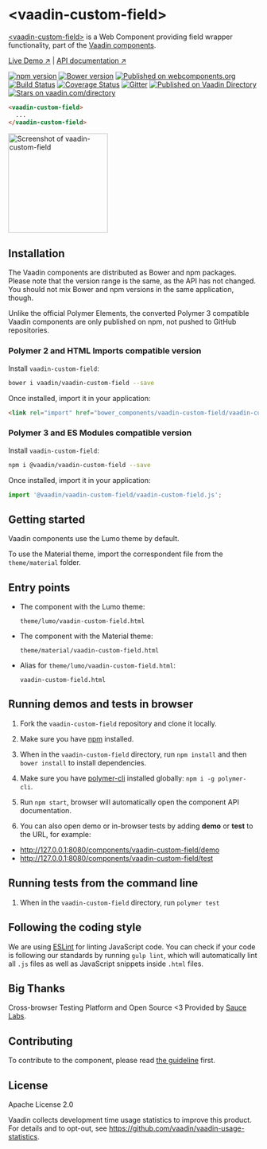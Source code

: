 # &lt;vaadin-custom-field&gt;

[&lt;vaadin-custom-field&gt;](https://vaadin.com/components/vaadin-custom-field) is a Web Component providing field wrapper functionality, part of the [Vaadin components](https://vaadin.com/components).

[Live Demo ↗](https://vaadin.com/components/vaadin-custom-field/html-examples)
|
[API documentation ↗](https://vaadin.com/components/vaadin-custom-field/html-api)

[![npm version](https://badgen.net/npm/v/@vaadin/vaadin-custom-field)](https://www.npmjs.com/package/@vaadin/vaadin-custom-field)
[![Bower version](https://badgen.net/github/release/vaadin/vaadin-custom-field)](https://github.com/vaadin/vaadin-custom-field/releases)
[![Published on webcomponents.org](https://img.shields.io/badge/webcomponents.org-published-blue.svg)](https://www.webcomponents.org/element/vaadin/vaadin-custom-field)
[![Build Status](https://travis-ci.org/vaadin/vaadin-custom-field.svg?branch=master)](https://travis-ci.org/vaadin/vaadin-custom-field)
[![Coverage Status](https://coveralls.io/repos/github/vaadin/vaadin-custom-field/badge.svg?branch=master)](https://coveralls.io/github/vaadin/vaadin-custom-field?branch=master)
[![Gitter](https://badges.gitter.im/Join%20Chat.svg)](https://gitter.im/vaadin/web-components?utm_source=badge&utm_medium=badge&utm_campaign=pr-badge)
[![Published on Vaadin Directory](https://img.shields.io/badge/Vaadin%20Directory-published-00b4f0.svg)](https://vaadin.com/directory/component/vaadinvaadin-custom-field)
[![Stars on vaadin.com/directory](https://img.shields.io/vaadin-directory/star/vaadin-custom-field-directory-urlidentifier.svg)](https://vaadin.com/directory/component/vaadinvaadin-custom-field)
<!--
```
<custom-element-demo>
  <template>
    <script src="../webcomponentsjs/webcomponents-lite.js"></script>
    <link rel="import" href="vaadin-custom-field.html">
    <next-code-block></next-code-block>
  </template>
</custom-element-demo>
```
-->
```html
<vaadin-custom-field>
  ...
</vaadin-custom-field>
```

[<img src="https://raw.githubusercontent.com/vaadin/vaadin-custom-field/master/screenshot.png" width="200" alt="Screenshot of vaadin-custom-field">](https://vaadin.com/components/vaadin-custom-field)


## Installation

The Vaadin components are distributed as Bower and npm packages.
Please note that the version range is the same, as the API has not changed.
You should not mix Bower and npm versions in the same application, though.

Unlike the official Polymer Elements, the converted Polymer 3 compatible Vaadin components
are only published on npm, not pushed to GitHub repositories.

### Polymer 2 and HTML Imports compatible version

Install `vaadin-custom-field`:

```sh
bower i vaadin/vaadin-custom-field --save
```

Once installed, import it in your application:

```html
<link rel="import" href="bower_components/vaadin-custom-field/vaadin-custom-field.html">
```
### Polymer 3 and ES Modules compatible version


Install `vaadin-custom-field`:

```sh
npm i @vaadin/vaadin-custom-field --save
```

Once installed, import it in your application:

```js
import '@vaadin/vaadin-custom-field/vaadin-custom-field.js';
```

## Getting started

Vaadin components use the Lumo theme by default.

To use the Material theme, import the correspondent file from the `theme/material` folder.

## Entry points

- The component with the Lumo theme:

  `theme/lumo/vaadin-custom-field.html`

- The component with the Material theme:

  `theme/material/vaadin-custom-field.html`

- Alias for `theme/lumo/vaadin-custom-field.html`:

  `vaadin-custom-field.html`


## Running demos and tests in browser

1. Fork the `vaadin-custom-field` repository and clone it locally.

1. Make sure you have [npm](https://www.npmjs.com/) installed.

1. When in the `vaadin-custom-field` directory, run `npm install` and then `bower install` to install dependencies.

1. Make sure you have [polymer-cli](https://www.npmjs.com/package/polymer-cli) installed globally: `npm i -g polymer-cli`.

1. Run `npm start`, browser will automatically open the component API documentation.

1. You can also open demo or in-browser tests by adding **demo** or **test** to the URL, for example:

  - http://127.0.0.1:8080/components/vaadin-custom-field/demo
  - http://127.0.0.1:8080/components/vaadin-custom-field/test


## Running tests from the command line

1. When in the `vaadin-custom-field` directory, run `polymer test`


## Following the coding style

We are using [ESLint](http://eslint.org/) for linting JavaScript code. You can check if your code is following our standards by running `gulp lint`, which will automatically lint all `.js` files as well as JavaScript snippets inside `.html` files.


## Big Thanks

Cross-browser Testing Platform and Open Source <3 Provided by [Sauce Labs](https://saucelabs.com).


## Contributing

  To contribute to the component, please read [the guideline](https://github.com/vaadin/vaadin-core/blob/master/CONTRIBUTING.md) first.


## License

Apache License 2.0

Vaadin collects development time usage statistics to improve this product. For details and to opt-out, see https://github.com/vaadin/vaadin-usage-statistics.
